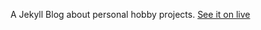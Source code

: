 A Jekyll Blog about personal hobby projects.
<a href="https://tingan.github.io">See it on live </a>
